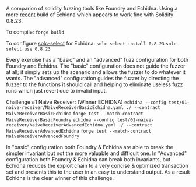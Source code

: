 A comparion of solidity fuzzing tools like Foundry and Echidna. Using a more [recent](https://github.com/crytic/echidna/actions/runs/6747387119) build of Echidna which appears to work fine with Solidity 0.8.23.

To compile:
`forge build`

To configure [solc-select](https://github.com/crytic/solc-select) for Echidna:
`solc-select install 0.8.23`
`solc-select use 0.8.23`

Every exercise has a "basic" and an "advanced" fuzz configuration for both Foundry and Echidna. The "basic" configuration does not guide the fuzzer at all; it simply sets up the scenario and allows the fuzzer to do whatever it wants. The "advanced" configuration guides the fuzzer by directing the fuzzer to the functions it should call and helping to eliminate useless fuzz runs which just revert due to invalid input.

Challenge #1 Naive Receiver: (Winner ECHIDNA)
`echidna --config test/01-naive-receiver/NaiveReceiverBasicEchidna.yaml ./ --contract NaiveReceiverBasicEchidna`
`forge test --match-contract NaiveReceiverBasicFoundry`
`echidna --config test/01-naive-receiver/NaiveReceiverAdvancedEchidna.yaml ./ --contract NaiveReceiverAdvancedEchidna`
`forge test --match-contract NaiveReceiverAdvancedFoundry`

In "basic" configuration both Foundry & Echidna are able to break the simpler invariant but not the more valuable and difficult one. In "Advanced" configuration both Foundry & Echidna can break both invariants, but Echidna reduces the exploit chain to a very concise & optimized transaction set and presents this to the user in an easy to understand output. As a result Echidna is the clear winner of this challenge.
